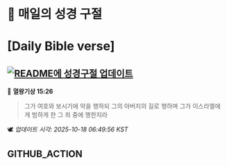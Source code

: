 # 🙏 매일의 성경 구절
# [Daily Bible verse]
## [![README에 성경구절 업데이트](https://github.com/DONGSUKA/first_test/actions/workflows/update-readme-bible.yml/badge.svg)](https://github.com/DONGSUKA/first_test/actions/workflows/update-readme-bible.yml)
<!-- START_BIBLE_VERSE -->
📖 **열왕기상 15:26**
> 그가 여호와 보시기에 악을 행하되 그의 아버지의 길로 행하며 그가 이스라엘에게 범하게 한 그 죄 중에 행한지라

🕊️ _업데이트 시각: 2025-10-18 06:49:56 KST_
  <!-- END_BIBLE_VERSE -->
## GITHUB_ACTION
